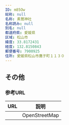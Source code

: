 ```yaml
---
ID: m85Ow
総称: null
名称: 素鵞神社
名称読み: null
別名: null
都道府県: 愛媛県
区域: 松山市
緯度: 33.8172431
経度: 132.8150843
郵便番号: 7900925
住所: 愛媛県松山市鷹子町１１３０
---
```


## その他

### 参考URL

| URL | 説明          |
| --- | ------------- |
|     | OpenStreetMap |
